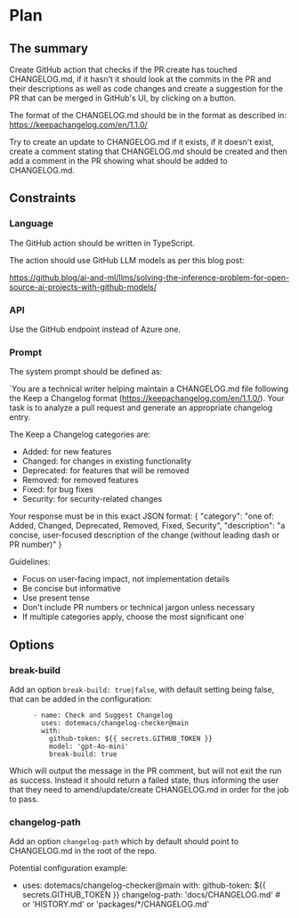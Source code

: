 # Plan

## The summary

Create GitHub action that checks if the PR create has touched
CHANGELOG.md, if it hasn't it should look at the commits in the PR and
their descriptions as well as code changes and create a suggestion for
the PR that can be merged in GitHub's UI, by clicking on a button.

The format of the CHANGELOG.md should be in the format as described
in: https://keepachangelog.com/en/1.1.0/

Try to create an update to CHANGELOG.md if it exists, if it doesn't
exist, create a comment stating that CHANGELOG.md should be created
and then add a comment in the PR showing what should be added to
CHANGELOG.md.

## Constraints

### Language

The GitHub action should be written in TypeScript.

The action should use GitHub LLM models as per this blog post:

https://github.blog/ai-and-ml/llms/solving-the-inference-problem-for-open-source-ai-projects-with-github-models/

### API

Use the GitHub endpoint instead of Azure one.

### Prompt

The system prompt should be defined as:

`You are a technical writer helping maintain a CHANGELOG.md file following the Keep a Changelog format (https://keepachangelog.com/en/1.1.0/). Your task is to analyze a pull request and generate an appropriate changelog entry.

The Keep a Changelog categories are:
- Added: for new features
- Changed: for changes in existing functionality
- Deprecated: for features that will be removed
- Removed: for removed features
- Fixed: for bug fixes
- Security: for security-related changes

Your response must be in this exact JSON format:
{
"category": "one of: Added, Changed, Deprecated, Removed, Fixed, Security",
"description": "a concise, user-focused description of the change (without leading dash or PR number)"
}

Guidelines:
- Focus on user-facing impact, not implementation details
- Be concise but informative
- Use present tense
- Don't include PR numbers or technical jargon unless necessary
- If multiple categories apply, choose the most significant one`

## Options

### break-build

Add an option `break-build: true|false`, with default setting being
false, that can be added in the configuration:

```
      - name: Check and Suggest Changelog
        uses: dotemacs/changelog-checker@main
        with:
          github-token: ${{ secrets.GITHUB_TOKEN }}
          model: 'gpt-4o-mini'
          break-build: true
```

Which will output the message in the PR comment, but will not exit the
run as success. Instead it should return a failed state, thus
informing the user that they need to amend/update/create CHANGELOG.md
in order for the job to pass.

### changelog-path

Add an option `changelog-path` which by default should point to
CHANGELOG.md in the root of the repo.

Potential configuration example:
  - uses: dotemacs/changelog-checker@main
    with:
      github-token: ${{ secrets.GITHUB_TOKEN }}
      changelog-path: 'docs/CHANGELOG.md'  # or 'HISTORY.md' or 'packages/*/CHANGELOG.md'
